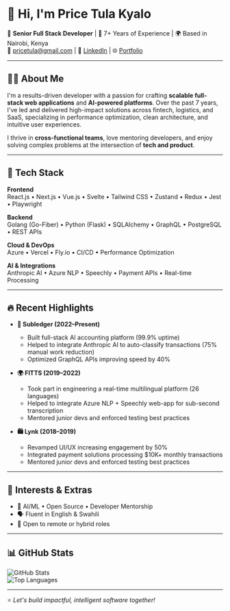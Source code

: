 # 👋 Hi, I'm Price Tula Kyalo

🎯 **Senior Full Stack Developer** | 🚀 7+ Years of Experience | 🌍 Based in Nairobi, Kenya  
📧 pricetula@gmail.com | 💼 [LinkedIn](https://www.linkedin.com/in/price-tula/) | 🌐 [Portfolio](https://pricetula.github.io/)

---

## 🧑‍💻 About Me

I'm a results-driven developer with a passion for crafting **scalable full-stack web applications** and **AI-powered platforms**. Over the past 7 years, I've led and delivered high-impact solutions across fintech, logistics, and SaaS, specializing in performance optimization, clean architecture, and intuitive user experiences.

I thrive in **cross-functional teams**, love mentoring developers, and enjoy solving complex problems at the intersection of **tech and product**.

---

## 🚀 Tech Stack

**Frontend**  
React.js • Next.js • Vue.js • Svelte • Tailwind CSS • Zustand • Redux • Jest • Playwright  

**Backend**  
Golang (Go-Fiber) • Python (Flask) • SQLAlchemy • GraphQL • PostgreSQL • REST APIs  

**Cloud & DevOps**  
Azure • Vercel • Fly.io • CI/CD • Performance Optimization  

**AI & Integrations**  
Anthropic AI • Azure NLP • Speechly • Payment APIs • Real-time Processing

---

## 🔥 Recent Highlights

- **🔧 Subledger (2022–Present)**  
  - Built full-stack AI accounting platform (99.9% uptime)
  - Helped to integrate Anthropic AI to auto-classify transactions (75% manual work reduction)
  - Optimized GraphQL APIs improving speed by 40%

- **🌍 FITTS (2019–2022)**  
  - Took part in engineering a real-time multilingual platform (26 languages)
  - Helped to integrate Azure NLP + Speechly web-app for sub-second transcription
  - Mentored junior devs and enforced testing best practices

- **🛍 Lynk (2018–2019)**  
  - Revamped UI/UX increasing engagement by 50%
  - Integrated payment solutions processing $10K+ monthly transactions
  - Mentored junior devs and enforced testing best practices

---

## 🧠 Interests & Extras

- 🧩 AI/ML • Open Source • Developer Mentorship  
- 🗣 Fluent in English & Swahili  
- 💼 Open to remote or hybrid roles

---

## 📊 GitHub Stats

![GitHub Stats](https://github-readme-stats.vercel.app/api?username=pricetula&show_icons=true&theme=tokyonight)  
![Top Languages](https://github-readme-stats.vercel.app/api/top-langs/?username=pricetula&layout=compact&theme=tokyonight)

---

⭐ _Let's build impactful, intelligent software together!_
